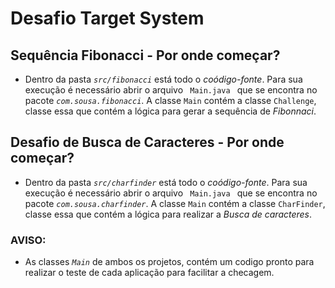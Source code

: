 # Desafio Target System
## Sequência Fibonacci - Por onde começar?
 - Dentro da pasta <code>_src/fibonacci_</code> está todo o _coódigo-fonte_. Para sua execução é necessário abrir o arquivo <code> Main.java </code> que se encontra no pacote <code>_com.sousa.fibonacci_</code>. A classe <code>Main</code> contém a classe  <code>Challenge</code>, classe essa que contém a lógica para gerar a sequência de _Fibonnaci_.
 ## Desafio de Busca de Caracteres - Por onde começar?
 - Dentro da pasta <code>_src/charfinder_</code> está todo o _coódigo-fonte_. Para sua execução é necessário abrir o arquivo <code> Main.java </code> que se encontra no pacote <code>_com.sousa.charfinder_</code>. A classe <code>Main</code> contém a classe  <code>CharFinder</code>, classe essa que contém a lógica para realizar a _Busca de caracteres_.
 ### AVISO:
  - As classes <code>_Main_</code> de ambos os projetos, contém um codigo pronto para realizar o teste de cada aplicação para facilitar a checagem.